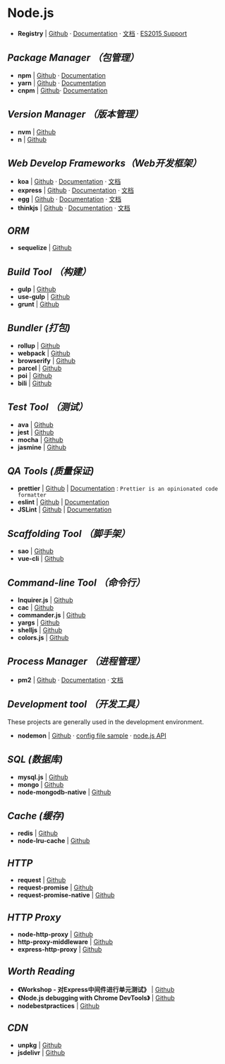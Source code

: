 # Node.js

- **Registry** | [Github](https://github.com/nodejs/node) · [Documentation](https://nodejs.org/en/docs/) · [文档](http://nodejs.cn/api/) · [ES2015 Support](http://node.green/)


## _Package Manager （包管理）_

- **npm** | [Github](https://github.com/npm/npm) · [Documentation](https://docs.npmjs.com/)
- **yarn** | [Github](https://github.com/yarnpkg/yarn) · [Documentation](https://yarnpkg.com/en/docs)
- **cnpm** | [Github](https://github.com/cnpm/cnpm)· [Documentation](http://npm.taobao.org/)


## _Version Manager （版本管理）_

- **nvm** | [Github](https://github.com/creationix/nvm)
- **n** | [Github](https://github.com/tj/n)


## _Web Develop Frameworks（Web开发框架）_

- **koa** | [Github][1]      · [Documentation][2]  · [文档][3]
- **express** | [Github][4]  · [Documentation][5]  · [文档][6]
- **egg** | [Github][7]      · [Documentation][8]  · [文档][9]
- **thinkjs** | [Github][10] · [Documentation][11] · [文档][12]


## _ORM_

- **sequelize** | [Github](https://github.com/sequelize/sequelize)

## _Build Tool （构建）_

- **gulp** | [Github](https://github.com/gulpjs/gulp)
- **use-gulp** | [Github](https://github.com/Platform-CUF/use-gulp)
- **grunt** | [Github](https://github.com/gruntjs/grunt)


## _Bundler (打包)_

- **rollup** | [Github](https://github.com/rollup/rollup)
- **webpack** | [Github](https://github.com/webpack/webpack)
- **browserify** | [Github](https://github.com/browserify/browserify)
- **parcel** | [Github](https://github.com/parcel-bundler/parcel)
- **poi** | [Github](https://github.com/egoist/poi)
- **bili** | [Github](https://github.com/egoist/bili)


## _Test Tool （测试）_

- **ava** | [Github](https://github.com/avajs/ava)
- **jest** | [Github](https://github.com/facebook/jest)
- **mocha** | [Github](https://github.com/mochajs/mocha)
- **jasmine** | [Github](https://github.com/jasmine/jasmine)


## _QA Tools (质量保证)_

- **prettier** | [Github](https://github.com/prettier/prettier) | [Documentation](https://prettier.io/) : `Prettier is an opinionated code formatter`
- **eslint** | [Github](https://github.com/eslint/eslint) | [Documentation](https://eslint.org/)
- **JSLint** | [Github](https://github.com/douglascrockford/JSLint) | [Documentation](https://eslint.org/)


## _Scaffolding Tool （脚手架）_

- **sao** | [Github](https://github.com/saojs/sao)
- **vue-cli** | [Github](https://github.com/vuejs/vue-cli)


## _Command-line Tool （命令行）_

- **Inquirer.js** | [Github](https://github.com/sboudrias/Inquirer.js)
- **cac** | [Github](https://github.com/cacjs/cac)
- **commander.js** | [Github](https://github.com/tj/commander.js)
- **yargs** | [Github](https://github.com/yargs/yargs)
- **shelljs** | [Github](http://documentup.com/shelljs/shelljs)
- **colors.js** | [Github](https://github.com/marak/colors.js/)


## _Process Manager （进程管理）_

- **pm2** | [Github](https://github.com/Unitech/PM2/) · [Documentation](http://pm2.keymetrics.io/) · [文档](https://wohugb.gitbooks.io/pm2)


## _Development tool （开发工具）_

These projects are generally used in the development environment.

- **nodemon** | [Github](https://github.com/remy/nodemon) · [config file sample](https://github.com/remy/nodemon/blob/master/doc/sample-nodemon.md) · [node.js API](https://github.com/remy/nodemon/blob/master/doc/requireable.md)


## _SQL (数据库)_

- **mysql.js** | [Github](https://github.com/mysqljs/mysql)
- **mongo** | [Github](https://github.com/mongodb/mongo)
- **node-mongodb-native** | [Github](https://github.com/mongodb/node-mongodb-native)


## _Cache (缓存)_

- **redis** | [Github](https://github.com/antirez/redis)
- **node-lru-cache** | [Github](https://github.com/isaacs/node-lru-cache)

## _HTTP_

- **request** | [Github](https://github.com/request/request)
- **request-promise** | [Github](https://github.com/request/request-promise)
- **request-promise-native** | [Github](https://github.com/request/request-promise-native)

## _HTTP Proxy_

- **node-http-proxy** | [Github](https://github.com/nodejitsu/node-http-proxy)
- **http-proxy-middleware** | [Github](https://github.com/chimurai/http-proxy-middleware)
- **express-http-proxy** | [Github](https://github.com/villadora/express-http-proxy)


## _Worth Reading_

- **《Workshop - 对Express中间件进行单元测试》** | [Github](http://blog.leapoahead.com/2015/09/09/unittesting-express-middlewares/)
- **《Node.js debugging with Chrome DevTools》** | [Github](https://hospodarets.com/nodejs-debugging-in-chrome-devtools?utm_source=javascriptweekly&utm_medium=email)
- **nodebestpractices** | [Github](https://github.com/i0natan/nodebestpractices)


## _CDN_

- **unpkg** | [Github](https://github.com/unpkg/unpkg)
- **jsdelivr** | [Github](https://github.com/jsdelivr/jsdelivr)


[1]: https://github.com/koajs/koa
[2]: http://koajs.com/
[3]: http://www.koacn.com/
[4]: https://github.com/expressjs/express
[5]: http://expressjs.com/
[6]: http://expressjs.com/zh-cn/
[7]: https://github.com/eggjs/egg/
[8]: https://eggjs.org/en/index.html
[9]: https://eggjs.org/
[10]: https://github.com/thinkjs/thinkjs
[11]: https://thinkjs.org/en/doc/3.0/index.html
[12]: https://thinkjs.org/
